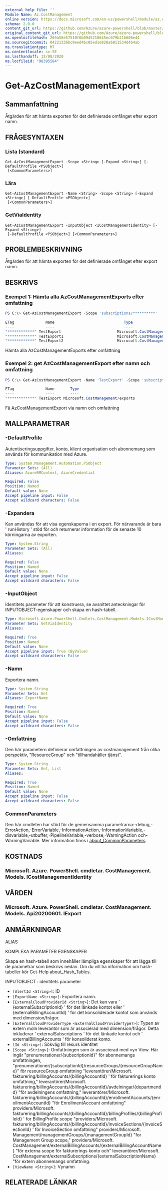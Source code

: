 ```yaml
---
external help file: ''
Module Name: Az.CostManagement
online version: https://docs.microsoft.com/en-us/powershell/module/az.costmanagement/get-azcostmanagementexport
schema: 2.0.0
content_git_url: https://github.com/Azure/azure-powershell/blob/master/src/CostManagement/help/Get-AzCostManagementExport.md
original_content_git_url: https://github.com/Azure/azure-powershell/blob/master/src/CostManagement/help/Get-AzCostManagementExport.md
ms.openlocfilehash: 269a58e57510f6b0945218645ec079b21b606e44
ms.sourcegitcommit: 04221336bc9eed46c05ed1e828a6811534d4b4ab
ms.translationtype: MT
ms.contentlocale: sv-SE
ms.lasthandoff: 12/08/2020
ms.locfileid: "98395584"
---
```

# Get-AzCostManagementExport

## Sammanfattning
Åtgärden för att hämta exporten för det definierade omfånget efter export namn.

## FRÅGESYNTAXEN

### Lista (standard)
```
Get-AzCostManagementExport -Scope <String> [-Expand <String>] [-DefaultProfile <PSObject>]
 [<CommonParameters>]
```

### Lära
```
Get-AzCostManagementExport -Name <String> -Scope <String> [-Expand <String>] [-DefaultProfile <PSObject>]
 [<CommonParameters>]
```

### GetViaIdentity
```
Get-AzCostManagementExport -InputObject <ICostManagementIdentity> [-Expand <String>]
 [-DefaultProfile <PSObject>] [<CommonParameters>]
```

## PROBLEMBESKRIVNING
Åtgärden för att hämta exporten för det definierade omfånget efter export namn.

## BESKRIVS

### Exempel 1: Hämta alla AzCostManagementExports efter omfattning
```powershell
PS C:\> Get-AzCostManagementExport -Scope 'subscriptions/**********'

ETag              Name                               Type
----              ----                               ----
"************" TestExport                         Microsoft.CostManagement/exports
"************" TestExport1                        Microsoft.CostManagement/exports
"************" TestExport2                        Microsoft.CostManagement/exports
```

Hämta alla AzCostManagementExports efter omfattning

### Exempel 2: get AzCostManagementExport efter namn och omfattning
```powershell
PS C:\> Get-AzCostManagementExport -Name 'TestExport' -Scope 'subscriptions/**********'

ETag              Name       Type
----              ----       ----
"************" TestExport Microsoft.CostManagement/exports
```

Få AzCostManagementExport via namn och omfattning

## MALLPARAMETRAR

### -DefaultProfile
Autentiseringsuppgifter, konto, klient organisation och abonnemang som används för kommunikation med Azure.

```yaml
Type: System.Management.Automation.PSObject
Parameter Sets: (All)
Aliases: AzureRMContext, AzureCredential

Required: False
Position: Named
Default value: None
Accept pipeline input: False
Accept wildcard characters: False
```

### -Expandera
Kan användas för att visa egenskaperna i en export.
För närvarande är bara ' runHistory ' stöd för och returnerar information för de senaste 10 körningarna av exporten.

```yaml
Type: System.String
Parameter Sets: (All)
Aliases:

Required: False
Position: Named
Default value: None
Accept pipeline input: False
Accept wildcard characters: False
```

### -InputObject
Identitets parameter för att konstruera, se avsnittet anteckningar för INPUTOBJECT-egenskaper och skapa en hash-tabell.

```yaml
Type: Microsoft.Azure.PowerShell.Cmdlets.CostManagement.Models.ICostManagementIdentity
Parameter Sets: GetViaIdentity
Aliases:

Required: True
Position: Named
Default value: None
Accept pipeline input: True (ByValue)
Accept wildcard characters: False
```

### -Namn
Exportera namn.

```yaml
Type: System.String
Parameter Sets: Get
Aliases: ExportName

Required: True
Position: Named
Default value: None
Accept pipeline input: False
Accept wildcard characters: False
```

### -Omfattning
Den här parametern definierar omfattningen av costmanagement från olika perspektiv, "ResourceGroup" och "tillhandahåller tjänst".

```yaml
Type: System.String
Parameter Sets: Get, List
Aliases:

Required: True
Position: Named
Default value: None
Accept pipeline input: False
Accept wildcard characters: False
```

### CommonParameters
Den här cmdleten har stöd för de gemensamma parametrarna:-debug,-ErrorAction,-ErrorVariable,-InformationAction,-InformationVariable,-disvariable,-utbuffer,-PipelineVariable,-verbose,-WarningAction och-WarningVariable. Mer information finns i [about_CommonParameters](http://go.microsoft.com/fwlink/?LinkID=113216).

## KOSTNADS

### Microsoft. Azure. PowerShell. cmdletar. CostManagement. Models. ICostManagementIdentity

## VÄRDEN

### Microsoft. Azure. PowerShell. cmdletar. CostManagement. Models. Api20200601. IExport

## ANMÄRKNINGAR

ALIAS

KOMPLEXA PARAMETER EGENSKAPER

Skapa en hash-tabell som innehåller lämpliga egenskaper för att lägga till de parametrar som beskrivs nedan. Om du vill ha information om hash-tabeller kör Get-Help about_Hash_Tables.


INPUTOBJECT <ICostManagementIdentity> : identitets parameter
  - `[AlertId <String>]`: ID
  - `[ExportName <String>]`: Exportera namn.
  - `[ExternalCloudProviderId <String>]`: Det kan vara ' {externalSubscriptionId} ' för det länkade kontot eller ' {externalBillingAccountId} ' för det konsoliderade kontot som används med dimension/frågor.
  - `[ExternalCloudProviderType <ExternalCloudProviderType?>]`: Typen av extern moln leverantör som är associerad med dimension/frågor. Detta inkluderar ' externalSubscriptions ' för det länkade kontot och ' externalBillingAccounts ' för konsoliderat konto.
  - `[Id <String>]`: Sökväg till resurs identitet
  - `[Scope <String>]`: Omfattningen som är associerad med vyn View. Här ingår "prenumerationer/{subscriptionId}" för abonnemangs omfattningen, "prenumerationer/{subscriptionId}/resourceGroups/{resourceGroupName}" för resourceGroup omfattning "leverantörer/Microsoft. fakturering/billingAccounts/{billingAccountId} ' för fakturerings konto omfattning," leverantörer/Microsoft. fakturering/billingAccounts/{billingAccountId}/avdelningar/{departmentId} "för avdelningens omfattning," leverantörer/Microsoft. fakturering/billingAccounts/{billingAccountId}/enrollmentAccounts/{enrollmentAccountId} "för EnrollmentAccount omfattning" providers/Microsoft. fakturering/billingAccounts/{billingAccountId}/billingProfiles/{billingProfileId} ' for BillingProfile scope "providers/Microsoft. fakturering/billingAccounts/{billingAccountId}/invoiceSections/{invoiceSectionId} ' för InvoiceSection omfattning" providers/Microsoft. Management/managementGroups/{managementGroupId} "for Management Group scope," providers/Microsoft. CostManagement/externalBillingAccounts/{externalBillingAccountName} "för externa scope för fakturerings konto och" leverantörer/Microsoft. CostManagement/externalSubscriptions/{externalSubscriptionName} "för extern abonnemangs omfattning.
  - `[ViewName <String>]`: Vynamn

## RELATERADE LÄNKAR

